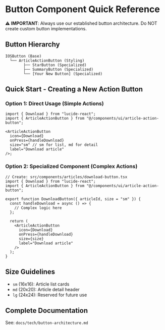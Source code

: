 # Button Component Quick Reference

⚠️ **IMPORTANT**: Always use our established button architecture. Do NOT create custom button implementations.

## Button Hierarchy

```
IOSButton (Base)
  └── ArticleActionButton (Styling)
        ├── StarButton (Specialized)
        ├── SummaryButton (Specialized)
        └── [Your New Button] (Specialized)
```

## Quick Start - Creating a New Action Button

### Option 1: Direct Usage (Simple Actions)

```tsx
import { Download } from "lucide-react";
import { ArticleActionButton } from "@/components/ui/article-action-button";

<ArticleActionButton
  icon={Download}
  onPress={handleDownload}
  size="sm" // sm for list, md for detail
  label="Download article"
/>;
```

### Option 2: Specialized Component (Complex Actions)

```tsx
// Create: src/components/articles/download-button.tsx
import { Download } from "lucide-react";
import { ArticleActionButton } from "@/components/ui/article-action-button";

export function DownloadButton({ articleId, size = "sm" }) {
  const handleDownload = async () => {
    // Complex logic here
  };

  return (
    <ArticleActionButton
      icon={Download}
      onPress={handleDownload}
      size={size}
      label="Download article"
    />
  );
}
```

## Size Guidelines

- `sm` (16x16): Article list cards
- `md` (20x20): Article detail header
- `lg` (24x24): Reserved for future use

## Complete Documentation

See: `docs/tech/button-architecture.md`
